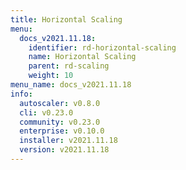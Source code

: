 ```yaml
---
title: Horizontal Scaling
menu:
  docs_v2021.11.18:
    identifier: rd-horizontal-scaling
    name: Horizontal Scaling
    parent: rd-scaling
    weight: 10
menu_name: docs_v2021.11.18
info:
  autoscaler: v0.8.0
  cli: v0.23.0
  community: v0.23.0
  enterprise: v0.10.0
  installer: v2021.11.18
  version: v2021.11.18
---
```


